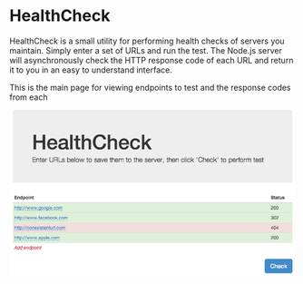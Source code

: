 HealthCheck
===========

HealthCheck is a small utility for performing health checks of servers you maintain. Simply enter a set of URLs and run the test. The Node.js server will asynchronously check the HTTP response code of each URL and return it to you in an easy to understand interface.

This is the main page for viewing endpoints to test and the response codes from each

![Main HealthCheck UI](images/main.png)